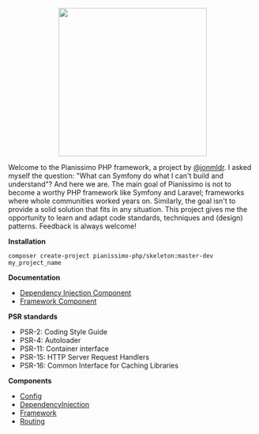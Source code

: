 <p align="center">
    <a href="https://jonmulder.nl" target="_blank">
        <img src="https://jonmulder.nl/pianissimo-logo1.1.svg" width="300px">
    </a>
</p>

Welcome to the Pianissimo PHP framework, a project by [@jonmldr](https://github.com/jonmldr).
I asked myself the question: "What can Symfony do what I can't build and understand"?
And here we are. The main goal of Pianissimo is not to become a worthy PHP framework like Symfony and Laravel; frameworks where whole communities worked years on.
Similarly, the goal isn't to provide a solid solution that fits in any situation.
This project gives me the opportunity to learn and adapt code standards, techniques and (design) patterns.
Feedback is always welcome!

**Installation**
```
composer create-project pianissimo-php/skeleton:master-dev my_project_name
```

**Documentation**
- [Dependency Injection Component](https://github.com/pianissimo-php/dependency-injection/blob/master/README.md)
- [Framework Component](https://github.com/pianissimo-php/framework/blob/master/README.md)

**PSR standards**
- PSR-2: Coding Style Guide
- PSR-4: Autoloader
- PSR-11: Container interface
- PSR-15: HTTP Server Request Handlers
- PSR-16: Common Interface for Caching Libraries

**Components**
- [Config](https://github.com/pianissimo-php/config)
- [DependencyInjection](https://github.com/pianissimo-php/dependency-injection)
- [Framework](https://github.com/pianissimo-php/framework)
- [Routing](https://github.com/pianissimo-php/routing)
